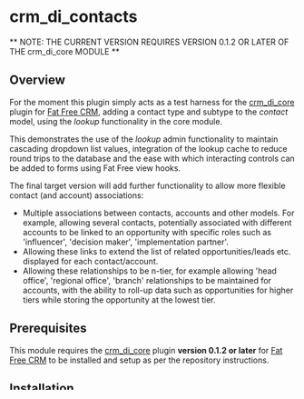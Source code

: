crm_di_contacts
===============

** NOTE: THE CURRENT VERSION REQUIRES VERSION 0.1.2 OR LATER OF THE crm_di_core MODULE **

Overview
--------

For the moment this plugin simply acts as a test harness for the [crm_di_core][4] plugin for [Fat Free CRM][2], adding a contact type and subtype to the *contact* model, using the *lookup* functionality in the core module.

This demonstrates the use of the *lookup* admin functionality to maintain cascading dropdown list values, integration of the lookup cache to reduce round trips to the database and the ease with which interacting controls can be added to forms using Fat Free view hooks.

The final target version will add further functionality to allow more flexible contact (and account) associations:


* Multiple associations between contacts, accounts and other models. For example, allowing several contacts, potentially associated with different accounts to be linked to an opportunity with specific roles such as 'influencer', 'decision maker', 'implementation partner'. 
* Allowing these links to extend the list of related opportunities/leads etc. displayed for each contact/account.
* Allowing these relationships to be n-tier, for example allowing 'head office', 'regional office', 'branch' relationships to be maintained for accounts, with the ability to roll-up data such as opportunities for higher tiers while storing the opportunity at the lowest tier.


Prerequisites
-------------

This module requires the [crm_di_core][4] plugin **version 0.1.2 or later** for [Fat Free CRM][2] to be installed and setup as per the repository instructions.


Installation
------------

From the root of your Fat Free CRM installation run:

> `./script/plugin install [source]`

Where [source] can be, according to your needs, one of:

> SSH:
>    `git@github.com:jdowson/crm_di_contacts.git`
>
> Git: 
>    `git://github.com/jdowson/crm_di_contacts.git`
>
> HTTP:
>    `https://jdowson@github.com/jdowson/crm_di_contacts.git`

The database migrations required for the plug can be installed with the following command:

> `rake db:migrate:plugin NAME=crm_di_contacts`

...that can be run from the Fat Free CRM installation root.


Sample Data
-----------

Sample *contact type* and *contact subtype* lookup fields may be created using the following *rake* command:

> `rake crm:di:contacts:setup`

These fields initially contain no lookup values. Sample values can be installed with the following *rake* command:

> `rake crm:di:contacts:demo`

These commands respond to the usual rake environment options, such as `RAILS_ENV=test`.


Tests
-----

See the *readme* for the [crm_di_core][4] repository for general comments on tests.


Copyright (c) 2010 [Delta Indigo Ltd.][1], released under the MIT license

[1]: http://www.deltindigo.com/                 "Delta Indigo"
[2]: http://www.fatfreecrm.com/                 "Fat Free CRM"
[3]: http://www.github.com/                     "github"
[4]: https://github.com/jdowson/crm_di_core     "crm_di_core"

